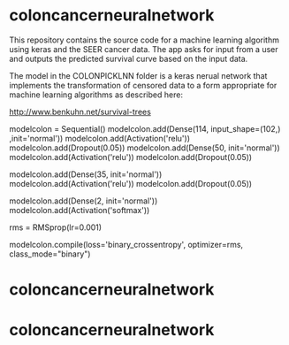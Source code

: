 coloncancerneuralnetwork
======

This repository contains the source code for a machine learning 
algorithm using keras and the SEER cancer data. 
The app asks for input from a user and outputs the predicted survival curve based on the input data.

The model in the COLONPICKLNN folder is a keras
 nerual network that implements the transformation of censored
 data to a form appropriate for machine learning algorithms as described here:

http://www.benkuhn.net/survival-trees


modelcolon = Sequential()
modelcolon.add(Dense(114, input_shape=(102,) ,init='normal'))
modelcolon.add(Activation('relu'))
modelcolon.add(Dropout(0.05))
modelcolon.add(Dense(50, init='normal'))
modelcolon.add(Activation('relu'))
modelcolon.add(Dropout(0.05))


modelcolon.add(Dense(35, init='normal'))
modelcolon.add(Activation('relu'))
modelcolon.add(Dropout(0.05))


modelcolon.add(Dense(2, init='normal'))
modelcolon.add(Activation('softmax'))



rms = RMSprop(lr=0.001)


modelcolon.compile(loss='binary_crossentropy', optimizer=rms, class_mode="binary")





# coloncancerneuralnetwork
# coloncancerneuralnetwork 
